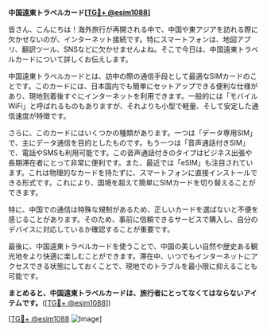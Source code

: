 **中国遠東トラベルカード[[TG💪+ @esim1088](https://t.me/s/esim1088)]**

皆さん、こんにちは！海外旅行が再開される中で、中国や東アジアを訪れる際に欠かせないのが、インターネット接続です。特にスマートフォンは、地図アプリ、翻訳ツール、SNSなどに欠かせませんよね。そこで今日は、中国遠東トラベルカードについて詳しくお伝えします。

中国遠東トラベルカードとは、訪中の際の通信手段として最適なSIMカードのことです。このカードには、日本国内でも簡単にセットアップできる便利な仕様があり、現地到着後すぐにインターネットを利用できます。一般的には「モバイルWiFi」と呼ばれるものもありますが、それよりも小型で軽量、そして安定した通信速度が特徴です。

さらに、このカードにはいくつかの種類があります。一つは「データ専用SIM」で、主にデータ通信を目的としたものです。もう一つは「音声通話付きSIM」で、電話やSMSも利用可能です。この音声通話付きのタイプはビジネス出張や長期滞在者にとって非常に便利です。また、最近では「eSIM」も注目されています。これは物理的なカードを持たずに、スマートフォンに直接インストールできる形式です。これにより、国境を超えて簡単にSIMカードを切り替えることができます。

特に、中国での通信は特殊な規制があるため、正しいカードを選ばないと不便を感じることがあります。そのため、事前に信頼できるサービスで購入し、自分のデバイスに対応しているか確認することが重要です。

最後に、中国遠東トラベルカードを使うことで、中国の美しい自然や歴史ある観光地をより快適に楽しむことができます。滞在中、いつでもインターネットにアクセスできる状態にしておくことで、現地でのトラブルを最小限に抑えることも可能です。

**まとめると、中国遠東トラベルカードは、旅行者にとってなくてはならないアイテムです。**([[TG💪+ @esim1088](https://t.me/s/esim1088)])

[[TG💪+ @esim1088](https://t.me/s/esim1088) ![Image](https://i.postimg.cc/Y0z9fWf4/image.png)]